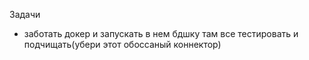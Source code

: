 Задачи

- заботать докер и запускать в нем бдшку там все тестировать и подчищать(убери этот обоссаный коннектор)
